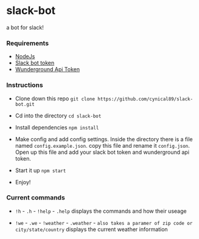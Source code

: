 # slack-bot
a bot for slack!

### Requirements
* [NodeJs](https://nodejs.org/en/)
* [Slack bot token](https://api.slack.com/services/new/bot)
* [Wunderground Api Token](https://www.wunderground.com/weather/api)


### Instructions

* Clone down this repo `git clone https://github.com/cynical89/slack-bot.git`

* Cd into the directory `cd slack-bot`

* Install dependencies `npm install`

* Make config and add config settings. 
Inside the directory there is a file named `config.example.json`. copy this file and rename it `config.json`. Open up this file and add your slack bot token and wunderground api token.

* Start it up `npm start`

* Enjoy!


### Current commands

* `!h` - `.h` - `!help` - `.help`
displays the commands and how their useage

* `!we` - `.we` - `!weather` - `.weather` - `also takes a paramer of zip code or city/state/country`
displays the current weather information
